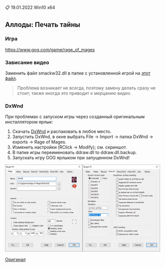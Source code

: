:clipboard: 19.01.2022 Win10 x64

## Аллоды: Печать тайны

### Игра

https://www.gog.com/game/rage_of_mages

### Зависание видео

Заменить файл smackw32.dll в папке с установленной игрой на [этот файл](https://github.com/Unicornum/Db.Games/releases/download/Allods/smackw32.dll).

> Проблема возникает не всегда, поэтому замену делать сразу не стоит; также иногда это приводит к мерцанию видео.

### DxWnd

При проблемах с запуском игры через созданный оригинальным инсталлятором ярлык:

1. Скачать [DxWnd](https://github.com/Unicornum/Db.Games/releases/download/Allods/DxWnd_v2_05_80.rar) и распаковать в любое место.
2. Запустить DxWnd, в окне выбрать File -> Import -> папка DxWnd -> exports -> Rage of Mages.
3. Изменить настройки (RClick -> Modify); см. скриншот.
4. В папке игры переименовать ddraw.dll to ddraw.dll.baсkup.
5. Запускать игру GOG ярлыком при запущенном DxWnd!

![DxWnd](DxWnd.png)

[Оригинал](https://sourceforge.net/projects/dxwnd/)
